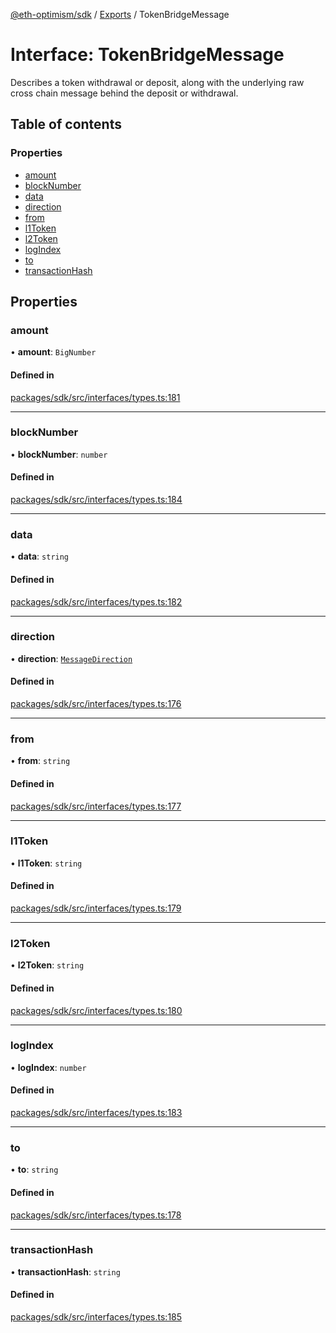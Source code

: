 [@eth-optimism/sdk](../README.md) / [Exports](../modules.md) / TokenBridgeMessage

# Interface: TokenBridgeMessage

Describes a token withdrawal or deposit, along with the underlying raw cross chain message
behind the deposit or withdrawal.

## Table of contents

### Properties

- [amount](TokenBridgeMessage.md#amount)
- [blockNumber](TokenBridgeMessage.md#blocknumber)
- [data](TokenBridgeMessage.md#data)
- [direction](TokenBridgeMessage.md#direction)
- [from](TokenBridgeMessage.md#from)
- [l1Token](TokenBridgeMessage.md#l1token)
- [l2Token](TokenBridgeMessage.md#l2token)
- [logIndex](TokenBridgeMessage.md#logindex)
- [to](TokenBridgeMessage.md#to)
- [transactionHash](TokenBridgeMessage.md#transactionhash)

## Properties

### amount

• **amount**: `BigNumber`

#### Defined in

[packages/sdk/src/interfaces/types.ts:181](https://github.com/ethereum-optimism/optimism/blob/fe0376c5/packages/sdk/src/interfaces/types.ts#L181)

___

### blockNumber

• **blockNumber**: `number`

#### Defined in

[packages/sdk/src/interfaces/types.ts:184](https://github.com/ethereum-optimism/optimism/blob/fe0376c5/packages/sdk/src/interfaces/types.ts#L184)

___

### data

• **data**: `string`

#### Defined in

[packages/sdk/src/interfaces/types.ts:182](https://github.com/ethereum-optimism/optimism/blob/fe0376c5/packages/sdk/src/interfaces/types.ts#L182)

___

### direction

• **direction**: [`MessageDirection`](../enums/MessageDirection.md)

#### Defined in

[packages/sdk/src/interfaces/types.ts:176](https://github.com/ethereum-optimism/optimism/blob/fe0376c5/packages/sdk/src/interfaces/types.ts#L176)

___

### from

• **from**: `string`

#### Defined in

[packages/sdk/src/interfaces/types.ts:177](https://github.com/ethereum-optimism/optimism/blob/fe0376c5/packages/sdk/src/interfaces/types.ts#L177)

___

### l1Token

• **l1Token**: `string`

#### Defined in

[packages/sdk/src/interfaces/types.ts:179](https://github.com/ethereum-optimism/optimism/blob/fe0376c5/packages/sdk/src/interfaces/types.ts#L179)

___

### l2Token

• **l2Token**: `string`

#### Defined in

[packages/sdk/src/interfaces/types.ts:180](https://github.com/ethereum-optimism/optimism/blob/fe0376c5/packages/sdk/src/interfaces/types.ts#L180)

___

### logIndex

• **logIndex**: `number`

#### Defined in

[packages/sdk/src/interfaces/types.ts:183](https://github.com/ethereum-optimism/optimism/blob/fe0376c5/packages/sdk/src/interfaces/types.ts#L183)

___

### to

• **to**: `string`

#### Defined in

[packages/sdk/src/interfaces/types.ts:178](https://github.com/ethereum-optimism/optimism/blob/fe0376c5/packages/sdk/src/interfaces/types.ts#L178)

___

### transactionHash

• **transactionHash**: `string`

#### Defined in

[packages/sdk/src/interfaces/types.ts:185](https://github.com/ethereum-optimism/optimism/blob/fe0376c5/packages/sdk/src/interfaces/types.ts#L185)
